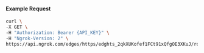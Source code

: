 <!-- Code generated for API Clients. DO NOT EDIT. -->

#### Example Request

```bash
curl \
-X GET \
-H "Authorization: Bearer {API_KEY}" \
-H "Ngrok-Version: 2" \
https://api.ngrok.com/edges/https/edghts_2qkXUKofef1FCt91xQfgOE3XKuJ/routes/edghtsrt_2qkXUSIudwH39QnKQCYw8SHM4oe/user_agent_filter
```
